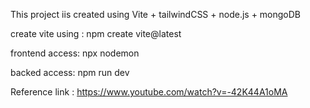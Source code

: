 This project iis created using Vite + tailwindCSS + node.js + mongoDB

create vite using :
npm create vite@latest

frontend access:
npx nodemon

backed access:
npm run dev

Reference link : https://www.youtube.com/watch?v=-42K44A1oMA